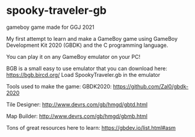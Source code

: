 # spooky-traveler-gb
gameboy game made for GGJ 2021

My first attempt to learn and make a GameBoy game using GameBoy Development Kit 2020 (GBDK) and the C programming language.

You can play it on any GameBoy emulator on your PC! 



BGB is a small easy to use emulator that you can download here: https://bgb.bircd.org/ 
Load SpookyTraveler.gb in the emulator

Tools used to make the game: GBDK2020: https://github.com/Zal0/gbdk-2020 

Tile Designer: http://www.devrs.com/gb/hmgd/gbtd.html 

Map Builder: http://www.devrs.com/gb/hmgd/gbmb.html 

Tons of great resources here to learn: https://gbdev.io/list.html#asm
